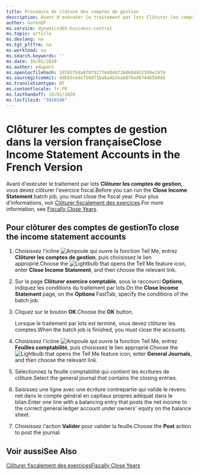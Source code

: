 ```yaml
---
title: Procédure de clôture des comptes de gestion
description: Avant d'exécuter le traitement par lots Clôturer les comptes de gestion, vous devez clôturer l'exercice fiscal.
author: SorenGP
ms.service: dynamics365-business-central
ms.topic: article
ms.devlang: na
ms.tgt_pltfrm: na
ms.workload: na
ms.search.keywords: ''
ms.date: 10/01/2020
ms.author: edupont
ms.openlocfilehash: 2d765fb9a0f0f92776d840f260684952599e29f0
ms.sourcegitcommit: ddbb5cede750df1baba4b3eab8fbed6744b5b9d6
ms.translationtype: HT
ms.contentlocale: fr-FR
ms.lasthandoff: 10/01/2020
ms.locfileid: "3920146"
---
```

# <a name="close-income-statement-accounts-in-the-french-version"></a><span data-ttu-id="2ff7d-103">Clôturer les comptes de gestion dans la version française</span><span class="sxs-lookup"><span data-stu-id="2ff7d-103">Close Income Statement Accounts in the French Version</span></span>

<span data-ttu-id="2ff7d-104">Avant d'exécuter le traitement par lots **Clôturer les comptes de gestion**, vous devez clôturer l'exercice fiscal.</span><span class="sxs-lookup"><span data-stu-id="2ff7d-104">Before you can run the **Close Income Statement** batch job, you must close the fiscal year.</span></span> <span data-ttu-id="2ff7d-105">Pour plus d'informations, voir [Clôturer fiscalement des exercices](how-to-fiscally-close-years.md).</span><span class="sxs-lookup"><span data-stu-id="2ff7d-105">For more information, see [Fiscally Close Years](how-to-fiscally-close-years.md).</span></span>  

## <a name="to-close-the-income-statement-accounts"></a><span data-ttu-id="2ff7d-106">Pour clôturer des comptes de gestion</span><span class="sxs-lookup"><span data-stu-id="2ff7d-106">To close the income statement accounts</span></span>  

1. <span data-ttu-id="2ff7d-107">Choisissez l'icône ![Ampoule qui ouvre la fonction Tell Me](../../media/ui-search/search_small.png "Dites-moi ce que vous voulez faire"), entrez **Clôturer les comptes de gestion**, puis choisissez le lien approprié.</span><span class="sxs-lookup"><span data-stu-id="2ff7d-107">Choose the ![Lightbulb that opens the Tell Me feature](../../media/ui-search/search_small.png "Tell me what you want to do") icon, enter **Close Income Statement**, and then choose the relevant link.</span></span>  
2. <span data-ttu-id="2ff7d-108">Sur la page **Clôturer exercice comptable**, sous le raccourci **Options**, indiquez les conditions du traitement par lots.</span><span class="sxs-lookup"><span data-stu-id="2ff7d-108">On the **Close Income Statement** page, on the **Options** FastTab, specify the conditions of the batch job.</span></span>  
3. <span data-ttu-id="2ff7d-109">Cliquez sur le bouton **OK**.</span><span class="sxs-lookup"><span data-stu-id="2ff7d-109">Choose the **OK** button.</span></span>  

    <span data-ttu-id="2ff7d-110">Lorsque le traitement par lots est terminé, vous devez clôturer les comptes.</span><span class="sxs-lookup"><span data-stu-id="2ff7d-110">When the batch job is finished, you must close the accounts.</span></span>  

4. <span data-ttu-id="2ff7d-111">Choisissez l'icône ![Ampoule qui ouvre la fonction Tell Me](../../media/ui-search/search_small.png "Dites-moi ce que vous voulez faire"), entrez **Feuilles comptabilité**, puis choisissez le lien approprié.</span><span class="sxs-lookup"><span data-stu-id="2ff7d-111">Choose the ![Lightbulb that opens the Tell Me feature](../../media/ui-search/search_small.png "Tell me what you want to do") icon, enter **General Journals**, and then choose the relevant link.</span></span>  
5. <span data-ttu-id="2ff7d-112">Sélectionnez la feuille comptabilité qui contient les écritures de clôture.</span><span class="sxs-lookup"><span data-stu-id="2ff7d-112">Select the general journal that contains the closing entries.</span></span>  
6. <span data-ttu-id="2ff7d-113">Saisissez une ligne avec une écriture contrepartie qui valide le revenu net dans le compte général en capitaux propres adéquat dans le bilan.</span><span class="sxs-lookup"><span data-stu-id="2ff7d-113">Enter one line with a balancing entry that posts the net income to the correct general ledger account under owners' equity on the balance sheet.</span></span>  
7. <span data-ttu-id="2ff7d-114">Choisissez l'action **Valider** pour valider la feuille.</span><span class="sxs-lookup"><span data-stu-id="2ff7d-114">Choose the **Post** action to post the journal.</span></span>  

## <a name="see-also"></a><span data-ttu-id="2ff7d-115">Voir aussi</span><span class="sxs-lookup"><span data-stu-id="2ff7d-115">See Also</span></span>

[<span data-ttu-id="2ff7d-116">Clôturer fiscalement des exercices</span><span class="sxs-lookup"><span data-stu-id="2ff7d-116">Fiscally Close Years</span></span>](how-to-fiscally-close-years.md)
